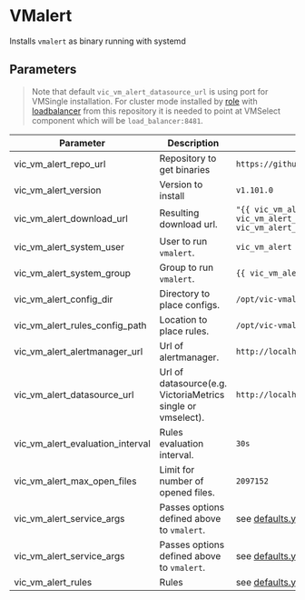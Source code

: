 # VMalert

Installs `vmalert` as binary running with systemd

## Parameters

> Note that default `vic_vm_alert_datasource_url` is using port for VMSingle installation. For cluster mode installed by [role](../cluster) with [loadbalancer](../load_balancer) from this repository it is needed to point at VMSelect component which will be `load_balancer:8481`.

| Parameter                        | Description                                                 | Default                                                                                                                              |
|----------------------------------|-------------------------------------------------------------|--------------------------------------------------------------------------------------------------------------------------------------|
| vic_vm_alert_repo_url            | Repository to get binaries                                  | `https://github.com/VictoriaMetrics/VictoriaMetrics`                                                                                 |
| vic_vm_alert_version             | Version to install                                          | `v1.101.0`                                                                                                                            |
| vic_vm_alert_download_url        | Resulting download url.                                     | `"{{ vic_vm_alert_repo_url }}/releases/download/{{ vic_vm_alert_version }}/vmutils-{{ go_arch }}-{{ vic_vm_alert_version }}.tar.gz"` |
| vic_vm_alert_system_user         | User to run `vmalert`.                                      | `vic_vm_alert`                                                                                                                       |
| vic_vm_alert_system_group        | Group to run `vmalert`.                                     | `{{ vic_vm_alert_system_user }}`                                                                                                     |
| vic_vm_alert_config_dir          | Directory to place configs.                                 | `/opt/vic-vmalert`                                                                                                                   |
| vic_vm_alert_rules_config_path   | Location to place rules.                                    | `/opt/vic-vmalert/rules.yml`                                                                                                         |
| vic_vm_alert_alertmanager_url    | Url of alertmanager.                                        | `http://localhost:9093`                                                                                                              |
| vic_vm_alert_datasource_url      | Url of datasource(e.g. VictoriaMetrics single or vmselect). | `http://localhost:8428`                                                                                                              |
| vic_vm_alert_evaluation_interval | Rules evaluation interval.                                  | `30s`                                                                                                                                |
| vic_vm_alert_max_open_files      | Limit for number of opened files.                           | `2097152`                                                                                                                            |
| vic_vm_alert_service_args        | Passes options defined above to `vmalert`.                  | see [defaults.yml](./defaults/main.yml)                                                                                              |
| vic_vm_alert_service_args        | Passes options defined above to `vmalert`.                  | see [defaults.yml](./defaults/main.yml)                                                                                              |
| vic_vm_alert_rules               | Rules                                                       | see [defaults.yml](./defaults/main.yml)                                                                                              |
